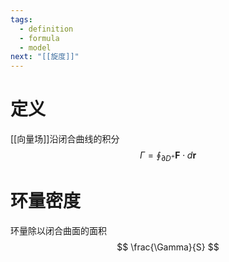 ```yaml
---
tags:
  - definition
  - formula
  - model
next: "[[旋度]]"
---
```

# 定义
[[向量场]]沿闭合曲线的积分
$$
\Gamma=\oint_{\partial D^+}\mathbf{F}\cdot d\mathbf{r}
$$
# 环量密度
环量除以闭合曲面的面积
$$
\frac{\Gamma}{S}
$$
